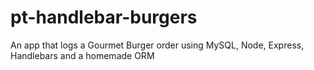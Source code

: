 # pt-handlebar-burgers
An app that logs a Gourmet Burger order using MySQL, Node, Express, Handlebars and a homemade ORM
